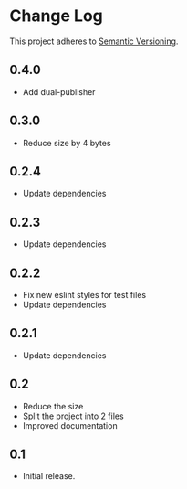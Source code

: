 # Change Log
This project adheres to [Semantic Versioning](http://semver.org/).

## 0.4.0

* Add dual-publisher

## 0.3.0

* Reduce size by 4 bytes

## 0.2.4

* Update dependencies

## 0.2.3

* Update dependencies

## 0.2.2

* Fix new eslint styles for test files
* Update dependencies

## 0.2.1

* Update dependencies

## 0.2

* Reduce the size
* Split the project into 2 files
* Improved documentation

## 0.1

* Initial release.
